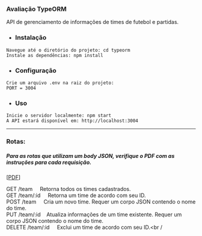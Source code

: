 ### Avaliação TypeORM


API de gerenciamento de informações de times de futebol e partidas.

-  ### Instalação
```
Navegue até o diretório do projeto: cd typeorm
Instale as dependências: npm install 
```
-  ### Configuração
```
Crie um arquivo .env na raiz do projeto:
PORT = 3004
```
- ### Uso
```
Inicie o servidor localmente: npm start
A API estará disponível em: http://localhost:3004
```

--------------

### Rotas:
##### Para as rotas que utilizam um body JSON,  verifique o PDF com as instruções para cada requisição.

[<a href="">PDF<a>]

GET /team  &nbsp;&nbsp;&nbsp; Retorna todos os times cadastrados.<br /> 
GET /team/:id &nbsp;&nbsp;&nbsp; Retorna um time de acordo com seu ID.<br /> 
POST /team  &nbsp;&nbsp;&nbsp; Cria um novo time. Requer um corpo JSON contendo o nome do time.<br /> 
PUT /team/:id &nbsp;&nbsp;&nbsp;Atualiza informações de um time existente. Requer um corpo JSON contendo o nome do time.<br /> 
DELETE /team/:id   &nbsp;&nbsp;&nbsp; Exclui um time de acordo com seu ID.<br /